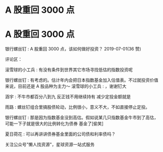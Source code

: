 # A 股重回 3000 点

# A 股重回 3000 点

银行螺丝钉 : A 股重回 3000 点，该如何做好投资？ 2019-07-01(36 赞)

评论区：

滚雪球的小工兵 : 有没有条件到世界其它市场寻找低估的指数投资呢

银行螺丝钉 : 有考虑的。估计年内会把日本指数基金加入估值表。不过就投资价值来说，目前还是 A 股品种为主力～ 滚雪球的小工兵 : ，谢谢钉大

涵宇 : 不牛市都百分八到九 反正钱不用继续持有 减少定投金额就是

雨路 : 螺丝钉组合里搞股债轮动，比例很小，意义不大，不如直接停止定投。

银行螺丝钉 : 那是因为指数基金没到高估。假如说某几只指数基金牛市到了高估，可能一下子就是很大的比例转化为债券 基金了[偷笑]

夏日荷花 : 可以再讲讲债券基金里面的公司债和利率债吗？

关注公众号"懒人找资源"，星球资源一站式服务